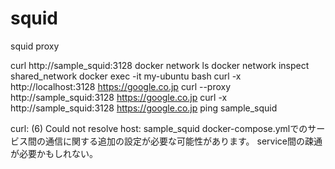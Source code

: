 # squid
squid proxy


curl http://sample_squid:3128
docker network ls
docker network inspect shared_network
docker exec -it my-ubuntu bash
curl -x http://localhost:3128 https://google.co.jp
curl --proxy http://sample_squid:3128 https://google.co.jp
curl -x http://sample_squid:3128 https://google.co.jp
ping sample_squid


curl: (6) Could not resolve host: sample_squid
docker-compose.ymlでのサービス間の通信に関する追加の設定が必要な可能性があります。
service間の疎通が必要かもしれない。